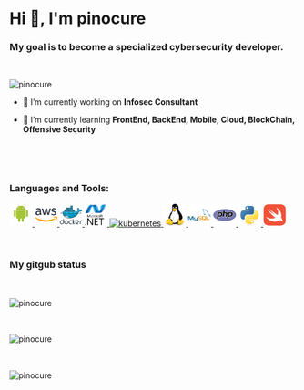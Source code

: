 <h1 align="left">Hi 👋, I'm pinocure</h1>
<h3 align="left">My goal is to become a specialized cybersecurity developer.</h3>

<br>
<p align="left"> <img src="https://komarev.com/ghpvc/?username=pinocure&label=Profile%20views&color=0e75b6&style=flat" alt="pinocure" /> </p>

- 🔭 I’m currently working on **Infosec Consultant**

- 🌱 I’m currently learning **FrontEnd, BackEnd, Mobile, Cloud, BlockChain, Offensive Security**

<br>
<p align="left">
</p>

<br>
<h3 align="left">Languages and Tools:</h3>
<p align="left"> 
  <a href="https://developer.android.com" target="_blank" rel="noreferrer"> 
    <img src="https://raw.githubusercontent.com/devicons/devicon/master/icons/android/android-original-wordmark.svg" alt="android" width="40" height="40"/> </a> <a href="https://aws.amazon.com" target="_blank" rel="noreferrer"> 
    <img src="https://raw.githubusercontent.com/devicons/devicon/master/icons/amazonwebservices/amazonwebservices-original-wordmark.svg" alt="aws" width="40" height="40"/> </a> <a href="https://www.docker.com/" target="_blank" rel="noreferrer"> 
    <img src="https://raw.githubusercontent.com/devicons/devicon/master/icons/docker/docker-original-wordmark.svg" alt="docker" width="40" height="40"/> </a> <a href="https://dotnet.microsoft.com/" target="_blank" rel="noreferrer"> 
    <img src="https://raw.githubusercontent.com/devicons/devicon/master/icons/dot-net/dot-net-original-wordmark.svg" alt="dotnet" width="40" height="40"/> </a> <a href="https://kubernetes.io" target="_blank" rel="noreferrer"> 
    <img src="https://www.vectorlogo.zone/logos/kubernetes/kubernetes-icon.svg" alt="kubernetes" width="40" height="40"/> </a> <a href="https://www.linux.org/" target="_blank" rel="noreferrer"> 
    <img src="https://raw.githubusercontent.com/devicons/devicon/master/icons/linux/linux-original.svg" alt="linux" width="40" height="40"/> </a> <a href="https://www.mysql.com/" target="_blank" rel="noreferrer"> 
    <img src="https://raw.githubusercontent.com/devicons/devicon/master/icons/mysql/mysql-original-wordmark.svg" alt="mysql" width="40" height="40"/> </a> <a href="https://www.php.net" target="_blank" rel="noreferrer"> 
    <img src="https://raw.githubusercontent.com/devicons/devicon/master/icons/php/php-original.svg" alt="php" width="40" height="40"/> </a> <a href="https://www.python.org" target="_blank" rel="noreferrer"> 
    <img src="https://raw.githubusercontent.com/devicons/devicon/master/icons/python/python-original.svg" alt="python" width="40" height="40"/> </a> <a href="https://developer.apple.com/swift/" target="_blank" rel="noreferrer"> 
    <img src="https://raw.githubusercontent.com/devicons/devicon/master/icons/swift/swift-original.svg" alt="swift" width="40" height="40"/> </a> </p>

<br>
<h3 align="left">My gitgub status</h3>

<br>
<p><img align="center" src="https://github-readme-stats.vercel.app/api/top-langs?username=pinocure&show_icons=true&locale=en&layout=compact" alt="pinocure" /></p>

<br>
<p><img align="center" src="https://github-readme-stats.vercel.app/api?username=pinocure&show_icons=true&locale=en" alt="pinocure" /></p>

<br>
<p><img align="center" src="https://github-readme-streak-stats.herokuapp.com/?user=pinocure&" alt="pinocure" /></p>

